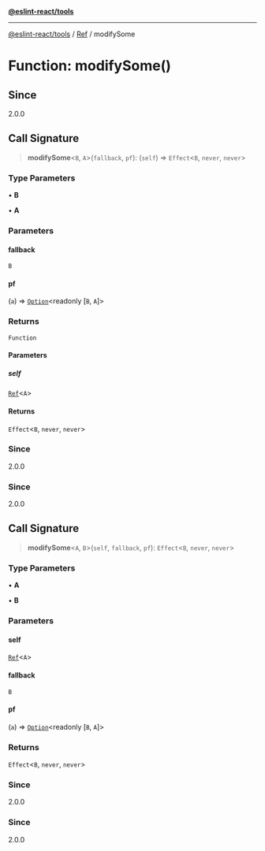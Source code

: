[**@eslint-react/tools**](../../../README.md)

***

[@eslint-react/tools](../../../README.md) / [Ref](../README.md) / modifySome

# Function: modifySome()

## Since

2.0.0

## Call Signature

> **modifySome**\<`B`, `A`\>(`fallback`, `pf`): (`self`) => `Effect`\<`B`, `never`, `never`\>

### Type Parameters

• **B**

• **A**

### Parameters

#### fallback

`B`

#### pf

(`a`) => [`Option`](../../../Option.js/type-aliases/Option.md)\<readonly [`B`, `A`]\>

### Returns

`Function`

#### Parameters

##### self

[`Ref`](../interfaces/Ref.md)\<`A`\>

#### Returns

`Effect`\<`B`, `never`, `never`\>

### Since

2.0.0

### Since

2.0.0

## Call Signature

> **modifySome**\<`A`, `B`\>(`self`, `fallback`, `pf`): `Effect`\<`B`, `never`, `never`\>

### Type Parameters

• **A**

• **B**

### Parameters

#### self

[`Ref`](../interfaces/Ref.md)\<`A`\>

#### fallback

`B`

#### pf

(`a`) => [`Option`](../../../Option.js/type-aliases/Option.md)\<readonly [`B`, `A`]\>

### Returns

`Effect`\<`B`, `never`, `never`\>

### Since

2.0.0

### Since

2.0.0

